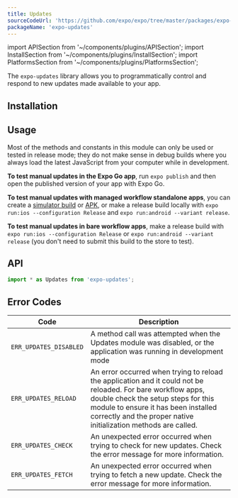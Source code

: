 ```yaml
---
title: Updates
sourceCodeUrl: 'https://github.com/expo/expo/tree/master/packages/expo-updates'
packageName: 'expo-updates'
---
```


import APISection from '~/components/plugins/APISection';
import InstallSection from '~/components/plugins/InstallSection';
import PlatformsSection from '~/components/plugins/PlatformsSection';

The `expo-updates` library allows you to programmatically control and respond to new updates made available to your app.

<PlatformsSection android emulator ios simulator />

## Installation

<InstallSection packageName="expo-updates" href="/bare/installing-updates/" />

## Usage

Most of the methods and constants in this module can only be used or tested in release mode; they do not make sense in debug builds where you always load the latest JavaScript from your computer while in development.

**To test manual updates in the Expo Go app**, run `expo publish` and then open the published version of your app with Expo Go.

**To test manual updates with managed workflow standalone apps**, you can create a [simulator build](/build-reference/simulators.md) or [APK](/build-reference/apk.md), or make a release build locally with `expo run:ios --configuration Release` and `expo run:android --variant release`.

**To test manual updates in bare workflow apps**, make a release build with `expo run:ios --configuration Release` or `expo run:android --variant release` (you don't need to submit this build to the store to test).

## API

```js
import * as Updates from 'expo-updates';
```

<APISection packageName="expo-updates" apiName="Updates" />

## Error Codes

| Code                   | Description                                                                                                                                                                                                                                                   |
| ---------------------- | ------------------------------------------------------------------------------------------------------------------------------------------------------------------------------------------------------------------------------------------------------------- |
| `ERR_UPDATES_DISABLED` | A method call was attempted when the Updates module was disabled, or the application was running in development mode                                                                                                                                          |
| `ERR_UPDATES_RELOAD`   | An error occurred when trying to reload the application and it could not be reloaded. For bare workflow apps, double check the setup steps for this module to ensure it has been installed correctly and the proper native initialization methods are called. |
| `ERR_UPDATES_CHECK`    | An unexpected error occurred when trying to check for new updates. Check the error message for more information.                                                                                                                                              |
| `ERR_UPDATES_FETCH`    | An unexpected error occurred when trying to fetch a new update. Check the error message for more information.                                                                                                                                                 |
